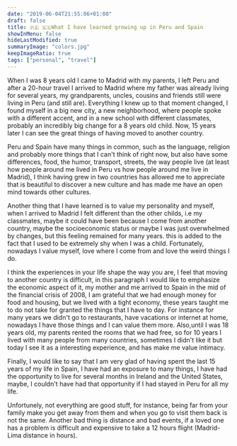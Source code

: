 ```yaml
---
date: "2019-06-04T21:55:06+01:00"
draft: false
title: 🇵🇪 🇪🇸What I have learned growing up in Peru and Spain
showInMenu: false
hideLastModified: true
summaryImage: "colors.jpg"
keepImageRatio: true
tags: ["personal", "travel"]
---
```


When I was 8 years old I came to Madrid with my parents, I left Peru and after a 20-hour travel I arrived to Madrid where my father was already living for several years, my grandparents, uncles, cousins and friends still were living in Peru (and still are). Everything I knew up to that moment changed, I found myself
in a big new city, a new neighborhood, where people spoke with a different accent, and in a new school with different classmates, probably an incredibly big change for a 8 years old
child. Now, 15 years later I can see the great things of having moved to another country.

Peru and Spain have many things in common, such as the language, religion and probably more things that I can't think of right now, but also have some differences, food, the humor, transport, streets, the way people live (at least how people around me lived in Peru vs how people around me live in Madrid), I think having grew in two countries has allowed me to appreciate that is beautiful to discover a new culture and has made me have an open mind towards other cultures.

Another thing that I have learned is to value my personality and myself, when I arrived to Madrid I felt different than the other childs, i.e my classmates, maybe it could have been because I come from another country, maybe the socioeconomic status or maybe I was just overwhelmed by changes, but this feeling remained for many years. this is added to the fact that I used to be extremely shy when I was a child. Fortunately, nowadays I value myself, love where I come from and love the weird things I do.

I think the experiences in your life shape the way you are, I feel that moving to another country is difficult, in this paragraph I would like
to emphasize the economic aspect of it, my mother and me arrived to Spain in the mid of the financial crisis of 2008, I am grateful that we had enough
money for food and housing, but we lived with a tight economy, these years taught me to do not take for granted the things that I have to day. For
instance for many years we didn't go to restaurants, have vacations or internet at home, nowadays I have those things and I can value them more. Also,until I was 18 years old, my
parents rented the rooms that we had free, so for 10 years I lived with many people from many countries, sometimes I didn't like it but today I see it as a interesting 
experience, and has make me value intimacy.

Finally, I would like to say that I am very glad of having spent the last 15 years of my life in Spain, 
I have had an exposure to many things, I have had the opportunity to live for several months in Ireland and the United States,
maybe, I couldn't have had that opportunity if I had stayed in Peru for all my life.

Unfortunely, not everything are good stuff, for instance, being far from your family make you
get away from them and when you go to visit them back is not the same. Another bad thing is distance and bad events,
if a loved one has a problem is difficult and expensive to take a 12 hours flight (Madrid-Lima distance in hours).